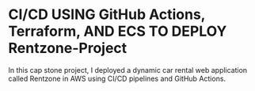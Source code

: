 # CI/CD USING GitHub Actions, Terraform, AND ECS TO DEPLOY Rentzone-Project

In this cap stone project, I deployed a dynamic car rental web application called Rentzone in AWS using CI/CD pipelines and GitHub Actions.

